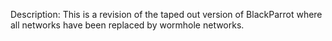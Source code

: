 Description: This is a revision of the taped out version of BlackParrot where all networks have been
replaced by wormhole networks.
